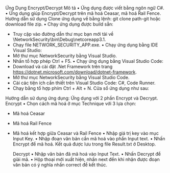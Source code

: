 Ứng Dụng Encrypt/Decrypt
Mô tả
•	Ứng dụng được viết bằng ngôn ngữ C#.
•	Ứng dụng giúp Encrypt/Decrypt trên mã hoá Ceasar, mã hoá Rail Fence.
Hướng dẫn sử dụng
Clone ứng dụng về bằng lệnh: git clone path-git hoặc download file zip.
•	Chạy ứng dụng được build sẵn: 
-	Truy cập vào đường dẫn thư mục bạn mới tải về \NetworkSecurity\bin\Debug\netcoreapp3.1.
-	Chạy file NETWORK_SECURITY_APP.exe.
•	Chạy ứng dụng bằng IDE Visual Studio:
-	Mở thư mục NetworkSecurity bằng Visual Studio.
-	Nhấn tổ hợp phép Ctrl + F5.
•	Chạy ứng dụng bằng Visual Studio Code:
-	Download và cài đặt .Net Framework trên trang https://dotnet.microsoft.com/download/dotnet-framework.
-	Mở thư mục NetworkSecurity bằng Visual Studio Code.
-	Cài các tiện ích cần thiết trên Visual Studio Code: C#, Code Runner.
-	Chạy bằng tổ hợp phím Ctrl + Alt + N.
Cửa sổ ứng dụng như sau:
 

Hướng dẫn sử dụng ứng dụng:
     Ứng dụng với 2 phần Encrypt và Decrypt.
     Encrypt
•	Chọn cách mã hoá ở mục Technique với 3 lựa chọn:
-	Mã hoá Ceasar
-	Mã hoá Rail Fence
-	Mã hoá kết hợp giữa Ceasar và Rail Fence
•	Nhập giá trị key vào mục Input Key.
•	Nhập đoạn văn bản cần mã hoá vào phần Input text.
•	Nhấn Encrypt để mã hoá. Kết quả được lưu trong file Result.txt ở Desktop.

     Decrypt
•	Nhập văn bản đã mã hoá vào Input Text.
•	Nhấn Decrypt để giải mã.
•	Hộp thoại mới xuất hiện, nhấn next đến khi nhận được đoạn văn bản có ý nghĩa nhấn correct để kết thúc.
